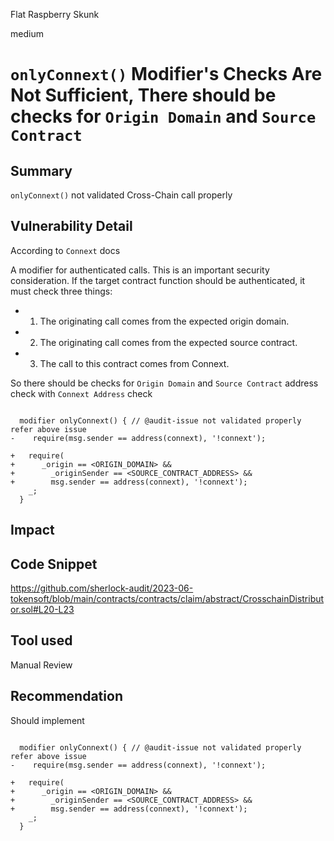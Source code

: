 Flat Raspberry Skunk

medium

# `onlyConnext()` Modifier's Checks Are Not Sufficient, There should be checks for `Origin Domain` and `Source Contract`

## Summary
`onlyConnext()` not validated Cross-Chain call properly

## Vulnerability Detail
According to `Connext` docs

 A modifier for authenticated calls.
    This is an important security consideration. If the target contract function should be authenticated, it must check three things:
   *    1) The originating call comes from the expected origin domain.
   *    2) The originating call comes from the expected source contract.
   *    3) The call to this contract comes from Connext.
   

So there should be checks for `Origin Domain` and `Source Contract` address check with `Connext Address` check

```solidity

  modifier onlyConnext() { // @audit-issue not validated properly refer above issue
-    require(msg.sender == address(connext), '!connext');

+   require(
+      _origin == <ORIGIN_DOMAIN> &&
+        _originSender == <SOURCE_CONTRACT_ADDRESS> &&
+        msg.sender == address(connext), '!connext');
    _;
  }
```

## Impact

## Code Snippet
https://github.com/sherlock-audit/2023-06-tokensoft/blob/main/contracts/contracts/claim/abstract/CrosschainDistributor.sol#L20-L23
## Tool used

Manual Review

## Recommendation
Should implement
```solidity

  modifier onlyConnext() { // @audit-issue not validated properly refer above issue
-    require(msg.sender == address(connext), '!connext');

+   require(
+      _origin == <ORIGIN_DOMAIN> &&
+        _originSender == <SOURCE_CONTRACT_ADDRESS> &&
+        msg.sender == address(connext), '!connext');
    _;
  }
```
